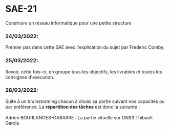 # SAE-21
Construire un réseau informatique pour une petite structure

### 24/03/2022:
Premier pas dans cette SAE avec l'explication du sujet par Frederic Comby. 

### 25/03/2022:
Revoir, cette fois-ci, en groupe tous les objectifs, les livrables et toutes les consignes d'exécution.

### 28/03/2022:
Suite à un brainstorming chacun à choisi sa partie suivant nos capacités ou par préférence. La **répartition des tâches** est donc la suivante : </br></br>
Adrien BOURLANGES-GABARRE : La partie vituelle sur GNS3
Thibault Garcia
